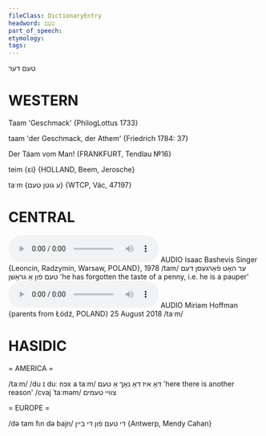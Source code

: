 ```yaml
---
fileClass: DictionaryEntry
headword: טעם
part_of_speech: 
etymology: 
tags: 
---
```

טעם
דער

WESTERN
========

Taam 'Geschmack' {PhilogLottus 1733}

taam 'der Geschmack, der Athem' {Friedrich 1784: 37}

Der Táam vom Man!
{FRANKFURT, Tendlau №16}

teim {ɛi} {HOLLAND, Beem, Jerosche}

taˑm {ע גוטן טעם} {WTCP, Vác, 47197}

CENTRAL
========

<audio controls src="https://ia801503.us.archive.org/5/items/BashevisLexicon/ErHotFargesnDemTamFunAGroshn-IsaacBashevisSinger1978.mp3"></audio>
AUDIO Isaac Bashevis Singer {Leoncin, Radzymin, Warsaw, POLAND}, 1978
/tam/
ער האָט פֿאַרגעסן דעם טעם פֿון אַ גראָשן 'he has forgotten the taste of a penny, i.e. he is a pauper'
<audio controls src="https://ia801508.us.archive.org/11/items/MiriamHoffman/Miriam%20Hoffman%2025%20August%202018%20-%20dem%20tam%20fun.mp3"></audio>
AUDIO Miriam Hoffman {parents from Łódź, POLAND} 25 August 2018
/taˑm/

HASIDIC
=======
= AMERICA = 

/taːm/
/du ɪ duː nɔx a taːm/ דאָ איז דאָ נאָך אַ טעם 'here there is another reason'
/cvaj ˈtaːməm/ צוויי טעמים

= EUROPE = 

/də tam fɩn də bajn/ די טעם פֿון די ביין {Antwerp, Mendy Cahan}